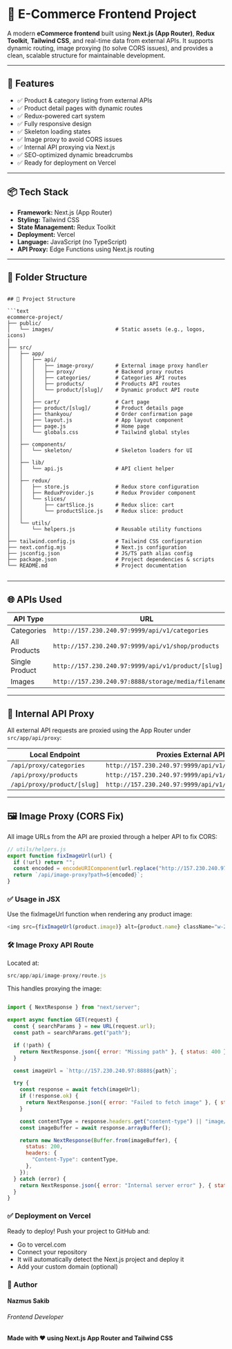 # 🛒 E-Commerce Frontend Project

A modern **eCommerce frontend** built using **Next.js (App Router)**, **Redux Toolkit**, **Tailwind CSS**, and real-time data from external APIs. It supports dynamic routing, image proxying (to solve CORS issues), and provides a clean, scalable structure for maintainable development.

---

## 🚀 Features

- ✅ Product & category listing from external APIs
- ✅ Product detail pages with dynamic routes
- ✅ Redux-powered cart system
- ✅ Fully responsive design
- ✅ Skeleton loading states
- ✅ Image proxy to avoid CORS issues
- ✅ Internal API proxying via Next.js
- ✅ SEO-optimized dynamic breadcrumbs
- ✅ Ready for deployment on Vercel

---

## 📦 Tech Stack

- **Framework:** Next.js (App Router)
- **Styling:** Tailwind CSS
- **State Management:** Redux Toolkit
- **Deployment:** Vercel
- **Language:** JavaScript (no TypeScript)
- **API Proxy:** Edge Functions using Next.js routing

---

## 📁 Folder Structure

```text

## 📁 Project Structure

```text
ecommerce-project/
├── public/
│   └── images/                    # Static assets (e.g., logos, icons)
│
├── src/
│   ├── app/
│   │   ├── api/
│   │   │   ├── image-proxy/       # External image proxy handler
│   │   │   ├── proxy/             # Backend proxy routes
│   │   │   ├── categories/        # Categories API routes
│   │   │   ├── products/          # Products API routes
│   │   │   └── product/[slug]/    # Dynamic product API route
│   │   │
│   │   ├── cart/                  # Cart page
│   │   ├── product/[slug]/        # Product details page
│   │   ├── thankyou/              # Order confirmation page
│   │   ├── layout.js              # App layout component
│   │   ├── page.js                # Home page
│   │   └── globals.css            # Tailwind global styles
│   │
│   ├── components/
│   │   └── skeleton/              # Skeleton loaders for UI
│   │
│   ├── lib/
│   │   └── api.js                 # API client helper
│   │
│   ├── redux/
│   │   ├── store.js               # Redux store configuration
│   │   ├── ReduxProvider.js       # Redux Provider component
│   │   └── slices/
│   │       ├── cartSlice.js       # Redux slice: cart
│   │       └── productSlice.js    # Redux slice: product
│   │
│   └── utils/
│       └── helpers.js             # Reusable utility functions
│
├── tailwind.config.js             # Tailwind CSS configuration
├── next.config.mjs                # Next.js configuration
├── jsconfig.json                  # JS/TS path alias config
├── package.json                   # Project dependencies & scripts
└── README.md                      # Project documentation


```



---

## 🌐 APIs Used

| API Type         | URL                                                                |
|------------------|---------------------------------------------------------------------|
| Categories        | `http://157.230.240.97:9999/api/v1/categories`                     |
| All Products      | `http://157.230.240.97:9999/api/v1/shop/products`                  |
| Single Product    | `http://157.230.240.97:9999/api/v1/product/[slug]`                |
| Images            | `http://157.230.240.97:8888/storage/media/filename.jpg`            |

---

## 🔁 Internal API Proxy

All external API requests are proxied using the App Router under `src/app/api/proxy`:

| Local Endpoint               | Proxies External API                                      |
|-----------------------------|------------------------------------------------------------|
| `/api/proxy/categories`     | `http://157.230.240.97:9999/api/v1/categories`             |
| `/api/proxy/products`       | `http://157.230.240.97:9999/api/v1/shop/products`          |
| `/api/proxy/product/[slug]` | `http://157.230.240.97:9999/api/v1/product/[slug]`         |

---

## 🖼️ Image Proxy (CORS Fix)

All image URLs from the API are proxied through a helper API to fix CORS:

```javascript
// utils/helpers.js
export function fixImageUrl(url) {
  if (!url) return "";
  const encoded = encodeURIComponent(url.replace("http://157.230.240.97:8888", ""));
  return `/api/image-proxy?path=${encoded}`;
}


```

### ✅ Usage in JSX
Use the fixImageUrl function when rendering any product image:

```javascript
<img src={fixImageUrl(product.image)} alt={product.name} className="w-20 h-20 object-cover rounded" />
```

### 🛠️ Image Proxy API Route
Located at:

```javascript
src/app/api/image-proxy/route.js
```

This handles proxying the image:

```javascript

import { NextResponse } from "next/server";

export async function GET(request) {
  const { searchParams } = new URL(request.url);
  const path = searchParams.get("path");

  if (!path) {
    return NextResponse.json({ error: "Missing path" }, { status: 400 });
  }

  const imageUrl = `http://157.230.240.97:8888${path}`;

  try {
    const response = await fetch(imageUrl);
    if (!response.ok) {
      return NextResponse.json({ error: "Failed to fetch image" }, { status: response.status });
    }

    const contentType = response.headers.get("content-type") || "image/jpeg";
    const imageBuffer = await response.arrayBuffer();

    return new NextResponse(Buffer.from(imageBuffer), {
      status: 200,
      headers: {
        "Content-Type": contentType,
      },
    });
  } catch (error) {
    return NextResponse.json({ error: "Internal server error" }, { status: 500 });
  }
}

```


### ✅ Deployment on Vercel
Ready to deploy! Push your project to GitHub and:

- Go to vercel.com
- Connect your repository
- It will automatically detect the Next.js project and deploy it
- Add your custom domain (optional)

### 👤 Author
#### Nazmus Sakib
###### Frontend Developer

#### Made with ❤️ using Next.js App Router and Tailwind CSS